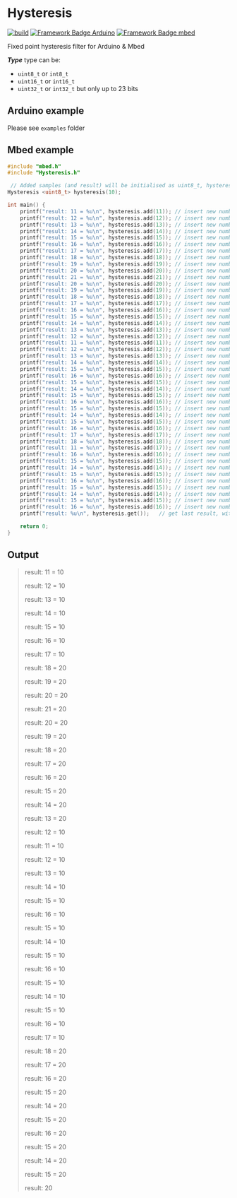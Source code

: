 # Hysteresis
[![build](https://github.com/pilotak/Hysteresis/workflows/build/badge.svg)](https://github.com/pilotak/Hysteresis/actions) 
[![Framework Badge Arduino](https://img.shields.io/badge/framework-arduino-00979C.svg)](https://arduino.cc)
[![Framework Badge mbed](https://img.shields.io/badge/framework-mbed-008fbe.svg)](https://os.mbed.com/)

Fixed point hysteresis filter for Arduino & Mbed

**_Type_** type can be:
 - `uint8_t` or `int8_t`
 - `uint16_t` or `int16_t`
 - `uint32_t` or `int32_t` but only up to 23 bits

## Arduino example
Please see `examples` folder

## Mbed example
```cpp
#include "mbed.h"
#include "Hysteresis.h"

 // Added samples (and result) will be initialised as uint8_t, hysteresis step 10
Hysteresis <uint8_t> hysteresis(10);

int main() {
    printf("result: 11 = %u\n", hysteresis.add(11)); // insert new number and get result
    printf("result: 12 = %u\n", hysteresis.add(12)); // insert new number and get result
    printf("result: 13 = %u\n", hysteresis.add(13)); // insert new number and get result
    printf("result: 14 = %u\n", hysteresis.add(14)); // insert new number and get result
    printf("result: 15 = %u\n", hysteresis.add(15)); // insert new number and get result
    printf("result: 16 = %u\n", hysteresis.add(16)); // insert new number and get result
    printf("result: 17 = %u\n", hysteresis.add(17)); // insert new number and get result
    printf("result: 18 = %u\n", hysteresis.add(18)); // insert new number and get result
    printf("result: 19 = %u\n", hysteresis.add(19)); // insert new number and get result
    printf("result: 20 = %u\n", hysteresis.add(20)); // insert new number and get result
    printf("result: 21 = %u\n", hysteresis.add(21)); // insert new number and get result
    printf("result: 20 = %u\n", hysteresis.add(20)); // insert new number and get result
    printf("result: 19 = %u\n", hysteresis.add(19)); // insert new number and get result
    printf("result: 18 = %u\n", hysteresis.add(18)); // insert new number and get result
    printf("result: 17 = %u\n", hysteresis.add(17)); // insert new number and get result
    printf("result: 16 = %u\n", hysteresis.add(16)); // insert new number and get result
    printf("result: 15 = %u\n", hysteresis.add(15)); // insert new number and get result
    printf("result: 14 = %u\n", hysteresis.add(14)); // insert new number and get result
    printf("result: 13 = %u\n", hysteresis.add(13)); // insert new number and get result
    printf("result: 12 = %u\n", hysteresis.add(12)); // insert new number and get result
    printf("result: 11 = %u\n", hysteresis.add(11)); // insert new number and get result
    printf("result: 12 = %u\n", hysteresis.add(12)); // insert new number and get result
    printf("result: 13 = %u\n", hysteresis.add(13)); // insert new number and get result
    printf("result: 14 = %u\n", hysteresis.add(14)); // insert new number and get result
    printf("result: 15 = %u\n", hysteresis.add(15)); // insert new number and get result
    printf("result: 16 = %u\n", hysteresis.add(16)); // insert new number and get result
    printf("result: 15 = %u\n", hysteresis.add(15)); // insert new number and get result
    printf("result: 14 = %u\n", hysteresis.add(14)); // insert new number and get result
    printf("result: 15 = %u\n", hysteresis.add(15)); // insert new number and get result
    printf("result: 16 = %u\n", hysteresis.add(16)); // insert new number and get result
    printf("result: 15 = %u\n", hysteresis.add(15)); // insert new number and get result
    printf("result: 14 = %u\n", hysteresis.add(14)); // insert new number and get result
    printf("result: 15 = %u\n", hysteresis.add(15)); // insert new number and get result
    printf("result: 16 = %u\n", hysteresis.add(16)); // insert new number and get result
    printf("result: 17 = %u\n", hysteresis.add(17)); // insert new number and get result
    printf("result: 18 = %u\n", hysteresis.add(18)); // insert new number and get result
    printf("result: 11 = %u\n", hysteresis.add(17)); // insert new number and get result
    printf("result: 16 = %u\n", hysteresis.add(16)); // insert new number and get result
    printf("result: 15 = %u\n", hysteresis.add(15)); // insert new number and get result
    printf("result: 14 = %u\n", hysteresis.add(14)); // insert new number and get result
    printf("result: 15 = %u\n", hysteresis.add(15)); // insert new number and get result
    printf("result: 16 = %u\n", hysteresis.add(16)); // insert new number and get result
    printf("result: 15 = %u\n", hysteresis.add(15)); // insert new number and get result
    printf("result: 14 = %u\n", hysteresis.add(14)); // insert new number and get result
    printf("result: 15 = %u\n", hysteresis.add(15)); // insert new number and get result
    printf("result: 16 = %u\n", hysteresis.add(16)); // insert new number and get result
    printf("result: %u\n", hysteresis.get());   // get last result, without adding a newone

    return 0;
}
```

## Output
> result: 11 = 10
> 
> result: 12 = 10
> 
> result: 13 = 10
> 
> result: 14 = 10
> 
> result: 15 = 10
> 
> result: 16 = 10
> 
> result: 17 = 10
> 
> result: 18 = 20
> 
> result: 19 = 20
> 
> result: 20 = 20
> 
> result: 21 = 20
> 
> result: 20 = 20
> 
> result: 19 = 20
> 
> result: 18 = 20
> 
> result: 17 = 20
> 
> result: 16 = 20
> 
> result: 15 = 20
> 
> result: 14 = 20
> 
> result: 13 = 20
> 
> result: 12 = 10
> 
> result: 11 = 10
> 
> result: 12 = 10
> 
> result: 13 = 10
> 
> result: 14 = 10
> 
> result: 15 = 10
> 
> result: 16 = 10
> 
> result: 15 = 10
> 
> result: 14 = 10
> 
> result: 15 = 10
> 
> result: 16 = 10
> 
> result: 15 = 10
> 
> result: 14 = 10
> 
> result: 15 = 10
> 
> result: 16 = 10
> 
> result: 17 = 10
> 
> result: 18 = 20
> 
> result: 17 = 20
> 
> result: 16 = 20
> 
> result: 15 = 20
> 
> result: 14 = 20
> 
> result: 15 = 20
> 
> result: 16 = 20
> 
> result: 15 = 20
> 
> result: 14 = 20
> 
> result: 15 = 20
> 
> result: 20
